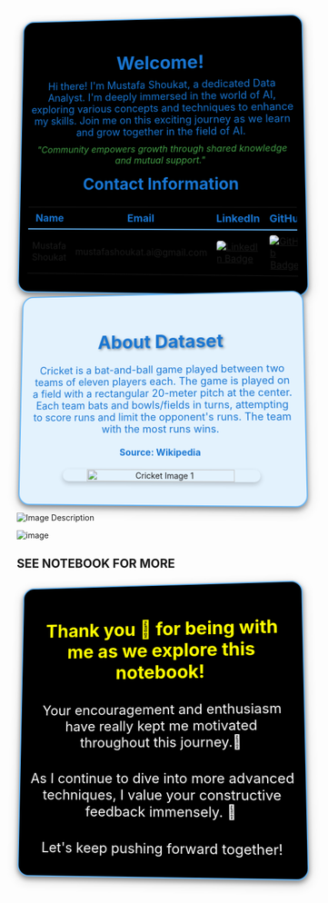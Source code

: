 <div style="border-radius: 20px; border: 2px solid #64B5F6; padding: 15px; background-color: black; text-align: center; box-shadow: 0px 4px 8px rgba(0, 0, 0, 0.4), 0px 6px 20px rgba(0, 0, 0, 0.19); transform: perspective(1000px) rotateX(5deg) rotateY(-5deg); transition: transform 0.5s ease-in-out;">
    <h1 style="color: #1976D2; text-shadow: 2px 2px 4px rgba(0, 0, 0, 0.4); font-weight: bold; margin-bottom: 10px; font-size: 32px;">
        Welcome!
    </h1>
    <p style="color: #1976D2; font-size: 18px; margin: 10px 0;">
        Hi there! I'm Mustafa Shoukat, a dedicated Data Analyst. I'm deeply immersed in the world of AI, exploring various concepts and techniques to enhance my skills. Join me on this exciting journey as we learn and grow together in the field of AI.
    </p>
    <p style="color: #43A047; font-size: 16px; font-style: italic; margin: 10px 0;">
        "Community empowers growth through shared knowledge and mutual support."
    </p>
    <h2 style="color: #1976D2; margin-top: 15px; font-size: 28px;">Contact Information</h2>
    <table style="width: 100%; margin-top: 15px; border-collapse: collapse;">
        <tr>
            <th style="color: #1976D2; font-size: 18px; padding: 8px; border-bottom: 2px solid #64B5F6;">Name</th>
            <th style="color: #1976D2; font-size: 18px; padding: 8px; border-bottom: 2px solid #64B5F6;">Email</th>
            <th style="color: #1976D2; font-size: 18px; padding: 8px; border-bottom: 2px solid #64B5F6;">LinkedIn</th>
            <th style="color: #1976D2; font-size: 18px; padding: 8px; border-bottom: 2px solid #64B5F6;">GitHub</th>
            <th style="color: #1976D2; font-size: 18px; padding: 8px; border-bottom: 2px solid #64B5F6;">Kaggle</th>
        </tr>
        <tr>
            <td style="font-size: 16px; padding: 8px;">Mustafa Shoukat</td>
            <td style="font-size: 16px; padding: 8px;">mustafashoukat.ai@gmail.com</td>
            <td style="font-size: 16px; padding: 8px;">
                <a href="https://www.linkedin.com/in/mustafashoukat/" target="_blank">
                    <img src="https://img.shields.io/badge/LinkedIn-0e76a8.svg?style=for-the-badge&logo=LinkedIn&logoColor=white" alt="LinkedIn Badge" style="border-radius: 5px;">
                </a>
            </td>
            <td style="font-size: 16px; padding: 8px;">
                <a href="https://github.com/Mustafa-Shoukat1" target="_blank">
                    <img src="https://img.shields.io/badge/GitHub-171515.svg?style=for-the-badge&logo=GitHub&logoColor=white" alt="GitHub Badge" style="border-radius: 5px;">
                </a>
            </td>
            <td style="font-size: 16px; padding: 8px;">
                <a href="https://www.kaggle.com/mustafashoukat" target="_blank">
                    <img src="https://img.shields.io/badge/Kaggle-20beff.svg?style=for-the-badge&logo=Kaggle&logoColor=white" alt="Kaggle Badge" style="border-radius: 5px; margin: 0 5px;">
                </a>
            </td>
        </tr>
    </table>
</div>

<div style="border-radius: 20px; border: 2px solid #64B5F6; padding: 20px; background-color: #E3F2FD; text-align: center; box-shadow: 0px 4px 8px rgba(0, 0, 0, 0.4), 0px 6px 20px rgba(0, 0, 0, 0.19); transform: perspective(1000px) rotateX(5deg) rotateY(-5deg); transition: transform 0.5s ease-in-out;">
    <h1 style="color: #1976D2; text-shadow: 2px 2px 4px rgba(0, 0, 0, 0.4); font-weight: bold; margin-bottom: 20px; font-size: 32px;">About Dataset</h1>
    <p style="color: #1976D2; font-size: 18px; margin: 20px 0;">
        Cricket is a bat-and-ball game played between two teams of eleven players each. The game is played on a field with a rectangular 20-meter pitch at the center. Each team bats and bowls/fields in turns, attempting to score runs and limit the opponent's runs. The team with the most runs wins.
    </p>
    <p style="color: #1976D2; font-size: 16px; margin: 20px 0;">
        <a href="https://en.wikipedia.org/wiki/Cricket" target="_blank" style="color: #1976D2; text-decoration: none; font-weight: bold;">Source: Wikipedia</a>
    </p>
    <div style="display: flex; justify-content: center; gap: 20px; margin: 20px 0;">
        <img src="https://th.bing.com/th/id/OIP._lbLEy-z4ScC6U94lkrkiAHaGX?w=850&h=731&rs=1&pid=ImgDetMain" alt="Cricket Image 1" style="border-radius: 10px; width: 75%; box-shadow: 0px 4px 8px rgba(0, 0, 0, 0.2);">
    </div>
</div>



![Image Description](https://th.bing.com/th/id/OIP.UMTeHJip_VUTrSv9bvkXtgHaLx?rs=1&pid=ImgDetMain)

![image](https://github.com/Mustafa-Shoukat1/-Analysis-of-Indian-Premier-League-/assets/162743520/73426eec-db7d-4a5e-a38d-2a00569fb2e9)

## SEE NOTEBOOK FOR MORE
<div style="border-radius: 20px; border: 2px solid #64B5F6; padding: 15px; background-color: black; text-align: center; box-shadow: 0px 4px 8px rgba(0, 0, 0, 0.4), 0px 6px 20px rgba(0, 0, 0, 0.19); transform: perspective(1000px) rotateX(5deg) rotateY(-5deg); transition: transform 0.5s ease-in-out;">
    <h1 style="color: yellow; text-shadow: 2px 2px 4px rgba(0, 0, 0, 0.4); font-weight: bold; margin-bottom: 10px; font-size: 32px;">
        Thank you 🙌 for being with me as we explore this notebook!
    </h1>
    <h2 style="color: white; text-shadow: 1px 1px 2px rgba(0, 0, 0, 0.3); font-weight: normal; margin-bottom: 10px; font-size: 24px;">
        Your encouragement and enthusiasm have really kept me motivated throughout this journey.🚀
    </h2>
    <h2 style="color: white; text-shadow: 1px 1px 2px rgba(0, 0, 0, 0.3); font-weight: normal; margin-bottom: 10px; font-size: 24px;">
        As I continue to dive into more advanced techniques, I value your constructive feedback immensely. 🌟
    </h2>
    <h2 style="color: white; text-shadow: 1px 1px 2px rgba(0, 0, 0, 0.3); font-weight: normal; font-size: 24px;">
        Let's keep pushing forward together!
    </h2>
</div>

